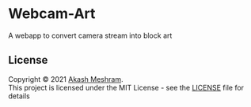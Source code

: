 # Webcam-Art
A webapp to convert camera stream into block art

## License <a name = "license"></a>
Copyright © 2021 [Akash Meshram](https://github.com/akashmeshram).<br />
This project is licensed under the MIT License - see the [LICENSE](./LICENSE) file for details
